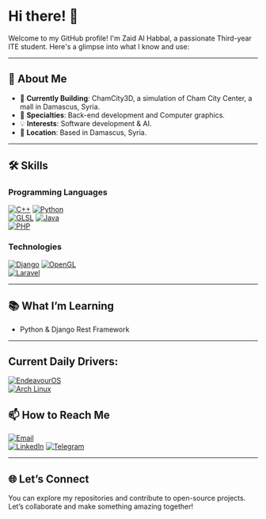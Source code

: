 # Hi there! 👋

Welcome to my GitHub profile! I'm Zaid Al Habbal, a passionate Third-year ITE student. Here's a glimpse into what I know and use:

---

## 🚀 About Me

- 🌱 **Currently Building**: ChamCity3D, a simulation of Cham City Center, a mall in Damascus, Syria.
- 🎨 **Specialties**: Back-end development and Computer graphics.
- 💡 **Interests**: Software development & AI.
- 📍 **Location**: Based in Damascus, Syria.

---

## 🛠️ Skills

### Programming Languages
[![C++](https://img.shields.io/badge/C%2B%2B-%2300599C.svg?style=for-the-badge&logo=c%2B%2B&logoColor=white)](https://isocpp.org/) 
[![Python](https://img.shields.io/badge/Python-%2314354C.svg?style=for-the-badge&logo=python&logoColor=white)](https://www.python.org/)  
[![GLSL](https://img.shields.io/badge/GLSL-%23FFA500.svg?style=for-the-badge&logo=opengl&logoColor=white)](https://www.khronos.org/opengl/wiki/Core_Language_(GLSL))
[![Java](https://img.shields.io/badge/Java-%23ED8B00.svg?style=for-the-badge&logo=java&logoColor=white)](https://www.java.com/)  
[![PHP](https://img.shields.io/badge/PHP-%23777BB4.svg?style=for-the-badge&logo=php&logoColor=white)](https://www.php.net/)

  

### Technologies
[![Django](https://img.shields.io/badge/Django-%23092E20.svg?style=for-the-badge&logo=django&logoColor=white)](https://www.djangoproject.com/)
[![OpenGL](https://img.shields.io/badge/OpenGL-%23FFFFFF.svg?style=for-the-badge&logo=opengl)](https://www.opengl.org/)  
[![Laravel](https://img.shields.io/badge/Laravel-%23FF2D20.svg?style=for-the-badge&logo=laravel&logoColor=white)](https://laravel.com/)  

---

## 📚 What I’m Learning

- Python & Django Rest Framework

---
## Current Daily Drivers:

[![EndeavourOS](https://img.shields.io/badge/EndeavourOS-%237D4698.svg?style=for-the-badge&logo=endeavouros&logoColor=white)](https://endeavouros.com/)  
[![Arch Linux](https://img.shields.io/badge/Arch%20Linux-%231793D1.svg?style=for-the-badge&logo=arch-linux&logoColor=white)](https://archlinux.org/)

## 📫 How to Reach Me

[![Email](https://img.shields.io/badge/Email-D14836?style=for-the-badge&logo=gmail&logoColor=white)](mailto:alhabbalzaid10@gmail.com)  
[![LinkedIn](https://img.shields.io/badge/LinkedIn-%230077B5.svg?style=for-the-badge&logo=linkedin&logoColor=white)](www.linkedin.com/in/zaid-al-habbal-037525263)
[![Telegram](https://img.shields.io/badge/Telegram-2CA5E0?style=for-the-badge&logo=telegram&logoColor=white)](https://t.me/Zaid_Al_Habbal)  

---

## 🌐 Let’s Connect

You can explore my repositories and contribute to open-source projects. Let’s collaborate and make something amazing together!
